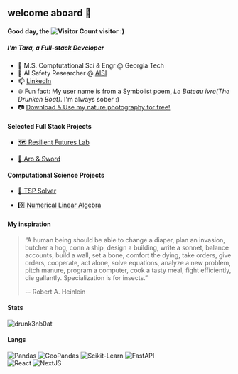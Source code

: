 
## welcome aboard 🚢 

#### Good day, the ![Visitor Count](https://komarev.com/ghpvc/?username=drunk3nb0at) visitor :)

##### I'm Tara, a Full-stack Developer
- 🐝 M.S. Comptutational Sci & Engr @ Georgia Tech
- 🧷 AI Safety Researcher @ [AISI](https://www.aisi.dev/)
- 📫 [LinkedIn](https://www.linkedin.com/in/tara-tingyu-liu/)
- 🌐 Fun fact: My user name is from a Symbolist poem, *Le Bateau ivre(The Drunken Boat)*. I'm always sober :)
- 📷 [Download & Use my nature photography for free!](https://unsplash.com/@naturalist_boat)

#### Selected Full Stack Projects

- [🗺️ Resilient Futures Lab](http://yiyihe.xyz/)

- [💚 Aro & Sword](https://aro-n-sword.com/)


#### Computational Science Projects

- [🧳 TSP Solver](https://github.com/drunk3nb0at/CSE6140-Final-Project)

- [0️⃣ Numerical Linear Algebra](https://github.com/drunk3nb0at/CSE-6643-Homework)


#### My inspiration
> “A human being should be able to change a diaper, plan an invasion, butcher a hog, conn a ship, design a building, write a sonnet, balance accounts, build a wall, set a bone, comfort the dying, take orders, give orders, cooperate, act alone, solve equations, analyze a new problem, pitch manure, program a computer, cook a tasty meal, fight efficiently, die gallantly. Specialization is for insects.”
> 
> -- Robert A. Heinlein

#### Stats
<p><img align="mid" src="https://github-readme-stats.vercel.app/api?username=drunk3nb0at&count_private=true&show_icons=true&theme=rose_pine" alt="drunk3nb0at" /></p>

#### Langs

![Pandas](https://img.shields.io/badge/Pandas-150458?style=flat-square&logo=pandas&logoColor=white)
![GeoPandas](https://img.shields.io/badge/GeoPandas-139C5A?style=flat-square&logo=geopandas&logoColor=white)
![Scikit-Learn](https://img.shields.io/badge/sklearn-F7931E?style=flat-square&logo=scikit-learn&logoColor=white)
![FastAPI](https://img.shields.io/badge/FastAPI-009688?style=flat-square&logo=fastapi&logoColor=white)
<br>
![React](https://img.shields.io/badge/React-61DAFB?style=flat-square&logo=react&logoColor=grey)
![NextJS](https://img.shields.io/badge/NextJS-000000?style=flat-square&logo=next.js&logoColor=white)
<br>
